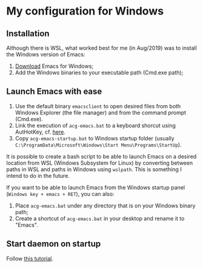 

# My configuration for Windows

## Installation

Although there is WSL, what worked best for me (in Aug/2019) was to install the Windows version of Emacs:

1. [Download](https://www.gnu.org/software/emacs/download.html#windows) Emacs for Windows;
2. Add the Windows binaries to your executable path (Cmd.exe path);


## Launch Emacs with ease

1. Use the default binary `emacsclient` to open desired files from both Windows Explorer (the file manager) and from the command prompt (Cmd.exe).
2. Link the execution of `acg-emacs.bat` to a keyboard shorcut using AutHotKey, cf. [here](https://github.com/arthurcgusmao/acg-windows/blob/master/startup/hotkeys.ahk).
3. Copy `acg-emacs-startup.bat` to Windows startup folder (usually `C:\ProgramData\Microsoft\Windows\Start Menu\Programs\StartUp`).


It is possible to create a bash script to be able to launch Emacs on a desired location from WSL (Windows Subsystem for Linux) by converting between paths in WSL and paths in Windows using `wslpath`. This is something I intend to do in the future.


If you want to be able to launch Emacs from the Windows startup panel (`Windows key + emacs + RET`), you can also:

1. Place `acg-emacs.bat` under any directory that is on your Windows binary path;
2. Create a shortcut of `acg-emacs.bat` in your desktop and rename it to "Emacs".


## Start daemon on startup

Follow [this tutorial](https://wikemacs.org/wiki/Emacs_server#MS_Windows).
